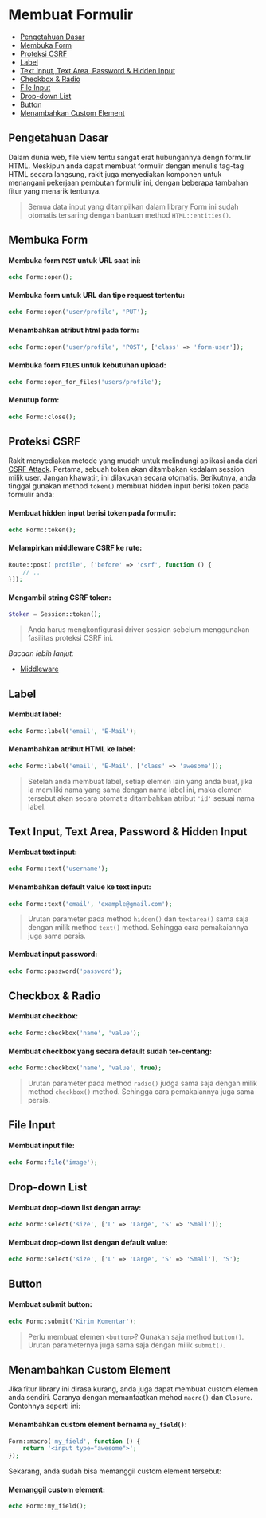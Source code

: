# Membuat Formulir

<!-- MarkdownTOC autolink="true" autoanchor="true" levels="2,3" bracket="round" lowercase="only_ascii" -->

- [Pengetahuan Dasar](#pengetahuan-dasar)
- [Membuka Form](#membuka-form)
- [Proteksi CSRF](#proteksi-csrf)
- [Label](#label)
- [Text Input, Text Area, Password & Hidden Input](#text-input-text-area-password--hidden-input)
- [Checkbox & Radio](#checkbox--radio)
- [File Input](#file-input)
- [Drop-down List](#drop-down-list)
- [Button](#button)
- [Menambahkan Custom Element](#menambahkan-custom-element)

<!-- /MarkdownTOC -->



<a id="pengetahuan-dasar"></a>
## Pengetahuan Dasar

Dalam dunia web, file view tentu sangat erat hubungannya dengn formulir HTML. Meskipun anda dapat
membuat formulir dengan menulis tag-tag HTML secara langsung, rakit juga menyediakan komponen untuk
menangani pekerjaan pembutan formulir ini, dengan beberapa tambahan fitur yang menarik tentunya.



>  Semua data input yang ditampilkan dalam library Form ini sudah otomatis tersaring dengan
   bantuan method `HTML::entities()`.


<a id="membuka-form"></a>
## Membuka Form

#### Membuka form `POST` untuk URL saat ini:

```php
echo Form::open();
```


#### Membuka form untuk URL dan tipe request tertentu:

```php
echo Form::open('user/profile', 'PUT');
```


#### Menambahkan atribut html pada form:

```php
echo Form::open('user/profile', 'POST', ['class' => 'form-user']);
```


#### Membuka form `FILES` untuk kebutuhan upload:

```php
echo Form::open_for_files('users/profile');
```


#### Menutup form:

```php
echo Form::close();
```


<a id="proteksi-csrf"></a>
## Proteksi CSRF

Rakit menyediakan metode yang mudah untuk melindungi aplikasi anda
dari [CSRF Attack](http://en.wikipedia.org/wiki/Cross-site_request_forgery).
Pertama, sebuah token akan ditambakan kedalam session milik user. Jangan khawatir,
ini dilakukan secara otomatis. Berikutnya, anda tinggal gunakan method `token()` membuat
hidden input berisi token pada formulir anda:


#### Membuat hidden input berisi token pada formulir:

```php
echo Form::token();
```


#### Melampirkan middleware CSRF ke rute:

```php
Route::post('profile', ['before' => 'csrf', function () {
	// ..
}]);
```


#### Mengambil string CSRF token:

```php
$token = Session::token();
```

>  Anda harus mengkonfigurasi driver session sebelum menggunakan fasilitas proteksi CSRF ini.

_Bacaan lebih lanjut:_

- [Middleware](/docs/routing#middleware)


<a id="label"></a>
## Label

#### Membuat label:

```php
echo Form::label('email', 'E-Mail');
```


#### Menambahkan atribut HTML ke label:

```php
echo Form::label('email', 'E-Mail', ['class' => 'awesome']);
```

>  Setelah anda membuat label, setiap elemen lain yang anda buat, jika ia memiliki nama
   yang sama dengan nama label ini, maka elemen tersebut akan secara otomatis ditambahkan
   atribut `'id'` sesuai nama label.


<a id="text-input-text-area-password--hidden-input"></a>
## Text Input, Text Area, Password & Hidden Input

#### Membuat text input:

```php
echo Form::text('username');
```


#### Menambahkan default value ke text input:

```php
echo Form::text('email', 'example@gmail.com');
```

>  Urutan parameter pada method `hidden()` dan `textarea()` sama saja dengan milik
   method `text()` method. Sehingga cara pemakaiannya juga sama persis.


#### Membuat input password:

```php
echo Form::password('password');
```


<a id="checkbox--radio"></a>
## Checkbox & Radio


#### Membuat checkbox:

```php
echo Form::checkbox('name', 'value');
```


#### Membuat checkbox yang secara default sudah ter-centang:

```php
echo Form::checkbox('name', 'value', true);
```

>  Urutan parameter pada method `radio()` judga sama saja dengan milik method `checkbox()` method.
   Sehingga cara pemakaiannya juga sama persis.


<a id="file-input"></a>
## File Input


#### Membuat input file:

```php
echo Form::file('image');
```

<a id="drop-down-list"></a>
## Drop-down List


#### Membuat drop-down list dengan array:

```php
echo Form::select('size', ['L' => 'Large', 'S' => 'Small']);
```


#### Membuat drop-down list dengan default value:

```php
echo Form::select('size', ['L' => 'Large', 'S' => 'Small'], 'S');
```


<a id="button"></a>
## Button


#### Membuat submit button:

```php
echo Form::submit('Kirim Komentar');
```

>  Perlu membuat elemen `<button>`? Gunakan saja method `button()`. Urutan parameternya
   juga sama saja dengan milik `submit()`.


<a id="menambahkan-custom-element"></a>
## Menambahkan Custom Element

Jika fitur library ini dirasa kurang, anda juga dapat membuat custom elemen anda sendiri.
Caranya dengan memanfaatkan mehod `macro()` dan `Closure`. Contohnya seperti ini:


#### Menambahkan custom element bernama `my_field()`:

```php
Form::macro('my_field', function () {
	return '<input type="awesome">';
});
```

Sekarang, anda sudah bisa memanggil custom element tersebut:


#### Memanggil custom element:

```php
echo Form::my_field();
```
